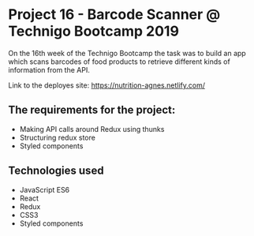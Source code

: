 # Project 16 - Barcode Scanner @ Technigo Bootcamp 2019

On the 16th week of the Technigo Bootcamp the task was to build an app which scans barcodes of food products to retrieve different kinds of information from the API.

Link to the deployes site: https://nutrition-agnes.netlify.com/

## The requirements for the project:

- Making API calls around Redux using thunks
- Structuring redux store
- Styled components

## Technologies used

- JavaScript ES6
- React
- Redux
- CSS3
- Styled components
